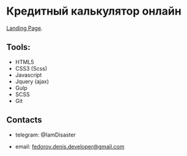 # Кредитный калькулятор онлайн

[Landing Page](https://denis-developer.github.io/onlineCalc/).

## Tools:

- HTML5
- CSS3 (Scss)
- Javascript
- Jquery (ajax)
- Gulp
- SCSS
- Git

## Contacts

- telegram: @IamDisaster

- email: fedorov.denis.developer@gmail.com
